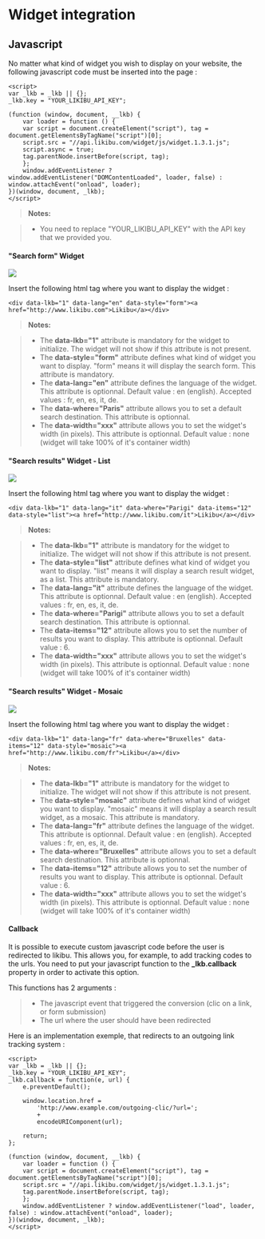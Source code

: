 Widget integration
===================

Javascript
-------------

No matter what kind of widget you wish to display on your website, the following javascript code must be inserted into the page :

    <script>
    var _lkb = _lkb || {};
    _lkb.key = "YOUR_LIKIBU_API_KEY";
    
    (function (window, document, __lkb) {
        var loader = function () {
        var script = document.createElement("script"), tag = document.getElementsByTagName("script")[0];
        script.src = "//api.likibu.com/widget/js/widget.1.3.1.js";
        script.async = true;
        tag.parentNode.insertBefore(script, tag);
        };
        window.addEventListener ? window.addEventListener("DOMContentLoaded", loader, false) : window.attachEvent("onload", loader);
    })(window, document, _lkb);
    </script>

> **Notes:**

> - You need to replace "YOUR_LIKIBU_API_KEY" with the API key that we provided you.

#### "Search form" Widget 

![](http://i.likibu.com/doc/widget/widget_search.png)

Insert the following html tag where you want to display the widget : 

    <div data-lkb="1" data-lang="en" data-style="form"><a href="http://www.likibu.com">Likibu</a></div>

> **Notes:**

> - The **data-lkb="1"** attribute is mandatory for the widget to initialize. The widget will not show if this attribute is not present.
> - The **data-style="form"** attribute defines what kind of widget you want to display. "form" means it will display the search form. This attribute is mandatory.
> - The **data-lang="en"** attribute defines the language of the widget. This attribute is optionnal. Default value : en (english). Accepted values : fr, en, es, it, de.
> - The **data-where="Paris"** attribute allows you to set a default search destination. This attribute is optionnal.
> - The **data-width="xxx"** attribute allows you to set the widget's width (in pixels). This attribute is optionnal. Default value : none (widget will take 100% of it's container width)


#### "Search results" Widget - List

![](http://i.likibu.com/doc/widget/widget_offers_list.png)

Insert the following html tag where you want to display the widget : 

    <div data-lkb="1" data-lang="it" data-where="Parigi" data-items="12" data-style="list"><a href="http://www.likibu.com/it">Likibu</a></div>

> **Notes:**

> - The **data-lkb="1"** attribute is mandatory for the widget to initialize. The widget will not show if this attribute is not present.
> - The **data-style="list"** attribute defines what kind of widget you want to display. "list" means it will display a search result widget, as a list. This attribute is mandatory.
> - The **data-lang="it"** attribute defines the language of the widget. This attribute is optionnal. Default value : en (english). Accepted values : fr, en, es, it, de.
> - The **data-where="Parigi"** attribute allows you to set a default search destination. This attribute is optionnal.
> - The **data-items="12"** attribute allows you to set the number of results you want to display. This attribute is optionnal. Default value : 6.
> - The **data-width="xxx"** attribute allows you to set the widget's width (in pixels). This attribute is optionnal. Default value : none (widget will take 100% of it's container width)


#### "Search results" Widget - Mosaic

![](http://i.likibu.com/doc/widget/widget_offers_mosaic.png)

Insert the following html tag where you want to display the widget : 

    <div data-lkb="1" data-lang="fr" data-where="Bruxelles" data-items="12" data-style="mosaic"><a href="http://www.likibu.com/fr">Likibu</a></div>

> **Notes:**

> - The **data-lkb="1"** attribute is mandatory for the widget to initialize. The widget will not show if this attribute is not present.
> - The **data-style="mosaic"** attribute defines what kind of widget you want to display. "mosaic" means it will display a search result widget, as a mosaic. This attribute is mandatory.
> - The **data-lang="fr"** attribute defines the language of the widget. This attribute is optionnal. Default value : en (english). Accepted values : fr, en, es, it, de.
> - The **data-where="Bruxelles"** attribute allows you to set a default search destination. This attribute is optionnal.
> - The **data-items="12"** attribute allows you to set the number of results you want to display. This attribute is optionnal. Default value : 6.
> - The **data-width="xxx"** attribute allows you to set the widget's width (in pixels). This attribute is optionnal. Default value : none (widget will take 100% of it's container width)

#### Callback

It is possible to execute custom javascript code before the user is redirected to likibu.
This allows you, for example, to add tracking codes to the urls.
You need to put your javascript function to the **_lkb.callback** property in order to activate this option.

This functions has 2 arguments : 

> - The javascript event that triggered the conversion (clic on a link, or form submission)
> - The url where the user should have been redirected

Here is an implementation exemple, that redirects to an outgoing link tracking system : 

    <script>
    var _lkb = _lkb || {};
    _lkb.key = "YOUR_LIKIBU_API_KEY";
    _lkb.callback = function(e, url) {
        e.preventDefault();

        window.location.href = 
            'http://www.example.com/outgoing-clic/?url=';
            + 
            encodeURIComponent(url);

        return;
    };
    
    (function (window, document, __lkb) {
        var loader = function () {
        var script = document.createElement("script"), tag = document.getElementsByTagName("script")[0];
        script.src = "//api.likibu.com/widget/js/widget.1.3.1.js";
        tag.parentNode.insertBefore(script, tag);
        };
        window.addEventListener ? window.addEventListener("load", loader, false) : window.attachEvent("onload", loader);
    })(window, document, _lkb);
    </script>
